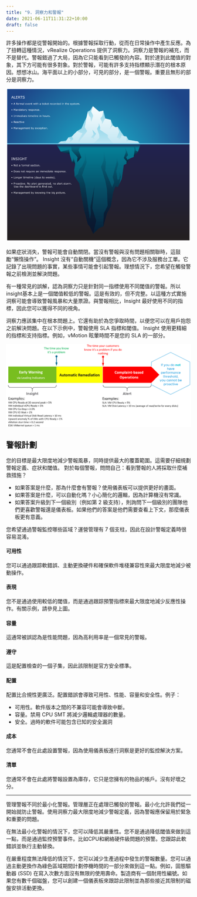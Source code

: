 ```yaml
---
title: "9. 洞察力和警報"
date: 2021-06-11T11:31:22+10:00
draft: false
---
```


許多操作都是從警報開始的。根據警報採取行動，從而在日常操作中產生反應。為了扭轉這種情況，vRealize Operations 提供了洞察力。洞察力是警報的補充，而不是替代。警報錯過了大局，因為它只能看到已觸發的內容。對於達到此閾值的對象，其下方可能有很多對象。對於警報，可能有許多支持指標顯示潛在的根本原因。想想冰山。海平面以上的小部分，可見的部分，是一個警報。重要且無形的部分是洞察力。

![警告和洞察冰山圖](1.1.9-fig-1.png)

如果症狀消失，警報可能會自動關閉。當沒有警報與沒有問題相關聯時，這鼓勵“懶惰操作”。 Insight 沒有“自動關機”這個概念，因為它不涉及服務台工單。它記錄了出現問題的事實，某些事情可能會引起警報。理想情況下，您希望在觸發警報之前檢測並解決問題。

有一種常見的誤解，認為洞察力只是針對同一指標使用不同閾值的警報。所以insight基本上是一個閾值較低的警報。這是有效的，但不完整。以這種方式實施洞察可能會導致警報風暴和大量票證。與警報相比，Insight 最好使用不同的指標，因此您可以獲得不同的視角。

洞察力應該集中在根本問題上。它還有助於為您爭取時間，以便您可以在用戶抱怨之前解決問題。在以下示例中，警報使用 SLA 指標和閾值。 Insight 使用更精細的指標和支持指標。例如，vMotion 眩暈時間不是您的 SLA 的一部分。

![預警、自動修復、投訴操作流程圖](1.1.9-fig-2.png)

## 警報計劃

您的目標是最大限度地減少警報風暴，同時提供最大的覆蓋範圍。這需要仔細規劃警報定義、症狀和閾值。
對於每個警報，問問自己：看到警報的人將採取什麼補救措施？

- 如果答案是什麼，那為什麼會有警報？使用儀表板可以提供更好的畫面。
- 如果答案是什麼，可以自動化嗎？小心簡化的邏輯，因為計算機沒有常識。
- 如果答案升級到下一個級別（例如第 2 級支持），則詢問下一個級別的團隊他們更喜歡警報還是儀表板。如果他們的答案是他們需要查看上下文，那麼儀表板更有意義。

您希望通過警報監控哪些區域？運營管理有 7 個支柱，因此在設計警報定義時很容易混淆。

#### 可用性

您可以通過跟踪軟錯誤、主動更換硬件和確保軟件堆棧兼容性來最大限度地減少被動操作。

#### 表現

您不是通過使用較低的閾值，而是通過跟踪預警指標來最大限度地減少反應性操作。有關示例，請參見上圖。

#### 容量

這通常被誤認為是性能問題，因為高利用率是一個常見的警報。

#### 遵守

這是配置檢查的一個子集，因此該限制是官方安全標準。

#### 配置

配置比合規性更廣泛。配置錯誤會導致可用性、性能、容量和安全性。例子：

- 可用性。軟件版本之間的不兼容可能會導致中斷。
- 容量。禁用 CPU SMT 將減少邏輯處理器的數量。
- 安全。過時的軟件可能包含已知的安全漏洞

#### 成本

您通常不會在此處設置警報，因為使用儀表板進行洞察是更好的監控解決方案。

#### 清單

您通常不會在此處將警報設置為庫存，它只是您擁有的物品的帳戶。沒有好壞之分。

------

管理警報不同於最小化警報。管理層正在處理已觸發的警報。最小化允許我們從一開始就防止警報。使用洞察力最大限度地減少警報定義，因為警報應保留用於緊急和重要的問題。

在無法最小化警報的情況下，您可以降低其嚴重性。您不是通過降低閾值來做到這一點，而是通過監控預警事件。比如CPU和網絡硬件級問題的預警。您跟踪此軟錯誤並執行主動替換。

在嚴重程度無法降低的情況下，您可以減少生產過程中發生的警報數量。您可以通過主動更換作為綠色區域期間計劃停機時間的一部分來做到這一點。例如，固態驅動器 (SSD) 在寫入次數方面沒有無限的使用壽命。製造商有一個耐用性編號。如果您有數千個磁盤，您可以創建一個儀表板來跟踪此限制並為那些接近其限制的磁盤安排活動更換。